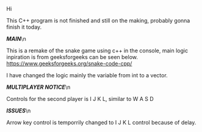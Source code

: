 Hi

This C++ program is not finished and still on the making, probably gonna finish it today.

***************MAIN***************\n

This is a remake of the snake game using c++ in the console, main logic inpiration is from geeksforgeeks can be seen below.
https://www.geeksforgeeks.org/snake-code-cpp/

I have changed the logic mainly the variable from int to a vector.


***************MULTIPLAYER NOTICE***************\n

Controls for the second player is I J K L, similar to W A S D


***************ISSUES***************\n

Arrow key control is temporrily changed to I J K L control because of delay.

